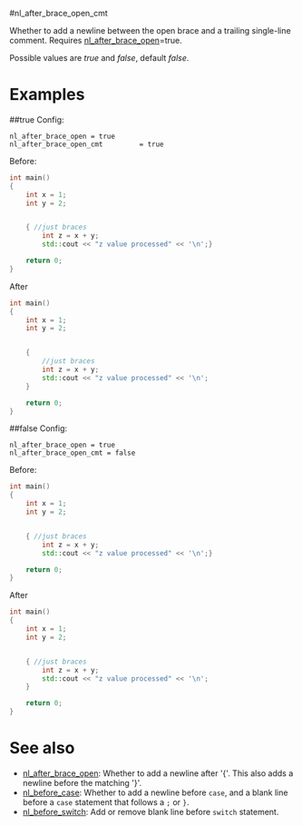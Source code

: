 #nl_after_brace_open_cmt

Whether to add a newline between the open brace and a trailing single-line  comment. Requires [nl_after_brace_open](nl_after_brace_open.md)=true.

Possible values are _true_ and _false_, default _false_.

# Examples

##true
Config:
```
nl_after_brace_open = true
nl_after_brace_open_cmt         = true
```

Before:
```cpp
int main()
{
	int x = 1;
	int y = 2;


	{ //just braces
		int z = x + y;
		std::cout << "z value processed" << '\n';}

	return 0;
}
```

After
```cpp
int main()
{
	int x = 1;
	int y = 2;


	{
		//just braces
		int z = x + y;
		std::cout << "z value processed" << '\n';
	}

	return 0;
}
```

##false
Config:
```
nl_after_brace_open = true
nl_after_brace_open_cmt = false
```

Before:
```cpp
int main()
{
	int x = 1;
	int y = 2;


	{ //just braces
		int z = x + y;
		std::cout << "z value processed" << '\n';}

	return 0;
}
```

After
```cpp
int main()
{
	int x = 1;
	int y = 2;


	{ //just braces
		int z = x + y;
		std::cout << "z value processed" << '\n';
	}

	return 0;
}
```

# See also
* [nl_after_brace_open](newline_options/nl_after_brace_open.md): Whether to add a newline after '{'. This also adds a newline before the matching '}'.
* [nl_before_case](nl_before_case.md): Whether to add a newline before `case`, and a blank line before a `case` statement that follows a `;` or `}`.
* [nl_before_switch](nl_before_switch.md): Add or remove blank line before `switch` statement.
